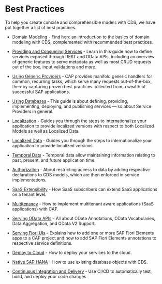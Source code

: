 <!-- loioe4a7559baf9f4e4394302442745edcd9 -->

# Best Practices

To help you create concise and comprehensible models with CDS, we have put together a list of best practices.

-   [Domain Modeling](https://cap.cloud.sap/docs/guides/domain-models) - Find here an introduction to the basics of domain modeling with CDS, complemented with recommended best practices.

-   [Providing and Consuming Services](https://cap.cloud.sap/docs/guides/services) - Learn in this guide how to define services exposed through REST and OData APIs, including an overview of generic features to serve metadata as well as most CRUD requests out of the box, input validations and more.

-   [Using Generic Providers](https://cap.cloud.sap/docs/guides/generic) - CAP provides manifold generic handlers for common, recurring tasks, which serve many requests out-of-the-box, thereby capturing proven best practices collected from a wealth of successful SAP applications.

-   [Using Databases](https://cap.cloud.sap/docs/guides/databases/) - This guide is about defining, providing, implementing, deploying, and publishing services — so about Service Providers in general.

-   [Localization](https://cap.cloud.sap/docs/guides/i18n) - Guides you through the steps to internationalize your application to provide localized versions with respect to both Localized Models as well as Localized Data.

-   [Localized Data](https://cap.cloud.sap/docs/guides/localized-data) - Guides you through the steps to internationalize your application to provide localized versions.

-   [Temporal Data](https://cap.cloud.sap/docs/guides/temporal-data) - Temporal data allow maintaining information relating to past, present, and future application time.

-   [Authorization](https://cap.cloud.sap/docs/guides/authorization) - About restricting access to data by adding respective declarations to CDS models, which are then enforced in service implementations.

-   [SaaS Extensibility](https://cap.cloud.sap/docs/guides/extensibility) - How SaaS subscribers can extend SaaS applications on a tenant level.

-   [Multitenancy](https://cap.cloud.sap/docs/guides/multitenancy) - How to implement multitenant aware applications \(SaaS applications\) with CAP.

-   [Serving OData APIs](https://cap.cloud.sap/docs/advanced/odata) - All about OData Annotations, OData Vocabularies, Data Aggregation, and OData V2 Support.

-   [Serving Fiori UIs](https://cap.cloud.sap/docs/advanced/fiori) - Explains how to add one or more SAP Fiori Elements apps to a CAP project and how to add SAP Fiori Elements annotations to respective service definitions.

-   [Deploy to Cloud](https://cap.cloud.sap/docs/advanced/deploy-to-cloud) - How to deploy your services to the cloud.

-   [Native SAP HANA](https://cap.cloud.sap/docs/advanced/hana) - How to use existing database objects with CDS.

-   [Continuous Integration and Delivery](Continuous_Integration_and_Delivery_fdead30.md#loiofdead30953d24c0ca75768e2c3bcdd2c) - Use CI/CD to automatically test, build, and deploy your code changes.


